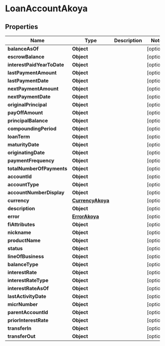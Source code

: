 

# LoanAccountAkoya


## Properties

| Name | Type | Description | Notes |
|------------ | ------------- | ------------- | -------------|
|**balanceAsOf** | **Object** |  |  [optional] |
|**escrowBalance** | **Object** |  |  [optional] |
|**interestPaidYearToDate** | **Object** |  |  [optional] |
|**lastPaymentAmount** | **Object** |  |  [optional] |
|**lastPaymentDate** | **Object** |  |  [optional] |
|**nextPaymentAmount** | **Object** |  |  [optional] |
|**nextPaymentDate** | **Object** |  |  [optional] |
|**originalPrincipal** | **Object** |  |  [optional] |
|**payOffAmount** | **Object** |  |  [optional] |
|**principalBalance** | **Object** |  |  [optional] |
|**compoundingPeriod** | **Object** |  |  [optional] |
|**loanTerm** | **Object** |  |  [optional] |
|**maturityDate** | **Object** |  |  [optional] |
|**originatingDate** | **Object** |  |  [optional] |
|**paymentFrequency** | **Object** |  |  [optional] |
|**totalNumberOfPayments** | **Object** |  |  [optional] |
|**accountId** | **Object** |  |  [optional] |
|**accountType** | **Object** |  |  [optional] |
|**accountNumberDisplay** | **Object** |  |  [optional] |
|**currency** | [**CurrencyAkoya**](CurrencyAkoya.md) |  |  [optional] |
|**description** | **Object** |  |  [optional] |
|**error** | [**ErrorAkoya**](ErrorAkoya.md) |  |  [optional] |
|**fiAttributes** | **Object** |  |  [optional] |
|**nickname** | **Object** |  |  [optional] |
|**productName** | **Object** |  |  [optional] |
|**status** | **Object** |  |  [optional] |
|**lineOfBusiness** | **Object** |  |  [optional] |
|**balanceType** | **Object** |  |  [optional] |
|**interestRate** | **Object** |  |  [optional] |
|**interestRateType** | **Object** |  |  [optional] |
|**interestRateAsOf** | **Object** |  |  [optional] |
|**lastActivityDate** | **Object** |  |  [optional] |
|**micrNumber** | **Object** |  |  [optional] |
|**parentAccountId** | **Object** |  |  [optional] |
|**priorInterestRate** | **Object** |  |  [optional] |
|**transferIn** | **Object** |  |  [optional] |
|**transferOut** | **Object** |  |  [optional] |



